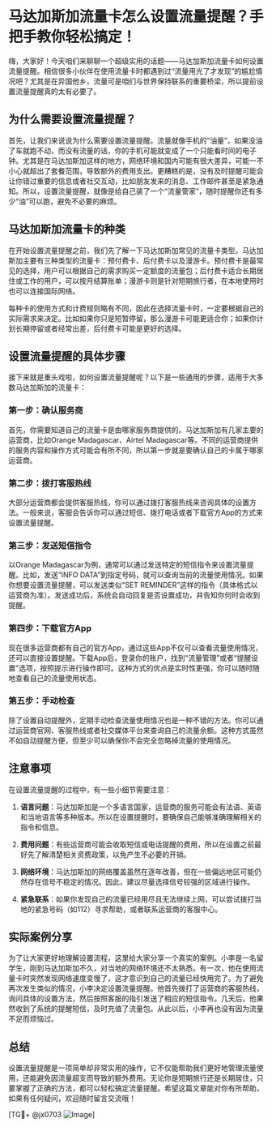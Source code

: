# 马达加斯加流量卡怎么设置流量提醒？手把手教你轻松搞定！

嗨，大家好！今天咱们来聊聊一个超级实用的话题——马达加斯加流量卡如何设置流量提醒。相信很多小伙伴在使用流量卡时都遇到过“流量用光了才发现”的尴尬情况吧？尤其是在异国他乡，流量可是咱们与世界保持联系的重要桥梁，所以提前设置流量提醒真的太有必要了。

## 为什么需要设置流量提醒？

首先，让我们来说说为什么需要设置流量提醒。流量就像手机的“油量”，如果没油了车就跑不动，而没有流量的话，你的手机可能就变成了一个只能看时间的电子钟。尤其是在马达加斯加这样的地方，网络环境和国内可能有很大差异，可能一不小心就超出了套餐范围，导致额外的费用支出。更糟糕的是，没有及时提醒可能会让你错过重要的信息或者社交互动，比如朋友发来的消息、工作邮件甚至是紧急通知。所以，设置流量提醒，就像是给自己装了一个“流量管家”，随时提醒你还有多少“油”可以跑，避免不必要的麻烦。

## 马达加斯加流量卡的种类

在开始设置流量提醒之前，我们先了解一下马达加斯加常见的流量卡类型。马达加斯加主要有三种类型的流量卡：预付费卡、后付费卡以及漫游卡。预付费卡是最常见的选择，用户可以根据自己的需求购买一定额度的流量包；后付费卡适合长期居住或工作的用户，可以按月结算账单；漫游卡则是针对短期旅行者，在本地使用时也可以连接国际网络。

每种卡的使用方式和计费规则略有不同，因此在选择流量卡时，一定要根据自己的实际需求来决定。比如如果你只是短暂停留，那么漫游卡可能更适合你；如果你计划长期停留或者经常出差，后付费卡可能是更好的选择。

## 设置流量提醒的具体步骤

接下来就是重头戏啦，如何设置流量提醒呢？以下是一些通用的步骤，适用于大多数马达加斯加的流量卡：

### 第一步：确认服务商
首先，你需要知道自己的流量卡是由哪家服务商提供的。马达加斯加有几家主要的运营商，比如Orange Madagascar、Airtel Madagascar等。不同的运营商提供的服务内容和操作方式可能会有所不同，所以第一步就是要确认自己的卡属于哪家运营商。

### 第二步：拨打客服热线
大部分运营商都会提供客服热线，你可以通过拨打客服热线来咨询具体的设置方法。一般来说，客服会告诉你可以通过短信、拨打电话或者下载官方App的方式来设置流量提醒。

### 第三步：发送短信指令
以Orange Madagascar为例，通常可以通过发送特定的短信指令来设置流量提醒。比如，发送“INFO DATA”到指定号码，就可以查询当前的流量使用情况。如果你想要设置流量提醒，可以发送类似“SET REMINDER”这样的指令（具体格式以运营商为准）。发送成功后，系统会自动回复是否设置成功，并告知你何时会收到提醒。

### 第四步：下载官方App
现在很多运营商都有自己的官方App，通过这些App不仅可以查看流量使用情况，还可以直接设置提醒。下载App后，登录你的账户，找到“流量管理”或者“提醒设置”选项，按照提示进行操作即可。这种方式的优点是实时性更强，你可以随时随地查看自己的流量使用状态。

### 第五步：手动检查
除了设置自动提醒外，定期手动检查流量使用情况也是一种不错的方法。你可以通过运营商官网、客服热线或者社交媒体平台来查询自己的流量余额。这种方式虽然不如自动提醒方便，但至少可以确保你不会完全忽略掉流量的使用情况。

## 注意事项

在设置流量提醒的过程中，有一些小细节需要注意：

1. **语言问题**：马达加斯加是一个多语言国家，运营商的服务可能会有法语、英语和当地语言等多种版本。所以在设置提醒时，要确保自己能够准确理解相关的指令和信息。

2. **费用问题**：有些运营商可能会收取短信或电话提醒的费用，所以在设置之前最好先了解清楚相关资费政策，以免产生不必要的开销。

3. **网络环境**：马达加斯加的网络覆盖虽然在逐年改善，但在一些偏远地区可能仍然存在信号不稳定的情况。因此，建议尽量选择信号较强的区域进行操作。

4. **紧急联系**：如果你发现自己的流量已经用尽且无法继续上网，可以尝试拨打当地的紧急号码（如112）寻求帮助，或者联系运营商的客服中心。

## 实际案例分享

为了让大家更好地理解设置流程，这里给大家分享一个真实的案例。小李是一名留学生，刚到马达加斯加不久，对当地的网络环境还不太熟悉。有一次，他在使用流量卡时突然发现网络速度变慢了，这才意识到自己的流量已经快用完了。为了避免再次发生类似的情况，小李决定设置流量提醒。他首先拨打了运营商的客服热线，询问具体的设置方法，然后按照客服的指引发送了相应的短信指令。几天后，他果然收到了系统的提醒短信，及时充值了流量包。从此以后，小李再也没有因为流量不足而烦恼过。

## 总结

设置流量提醒是一项简单却非常实用的操作，它不仅能帮助我们更好地管理流量使用，还能避免因流量超支而导致的额外费用。无论你是短期旅行还是长期居住，只要掌握了正确的方法，都可以轻松搞定流量提醒。希望这篇文章能对你有所帮助，如果有任何疑问，欢迎随时留言交流哦！

[TG💪+ @jx0703 ![Image](https://github.com/user-attachments/assets/dbca1d08-cadb-493c-b0ec-ad6f7a83f270)]